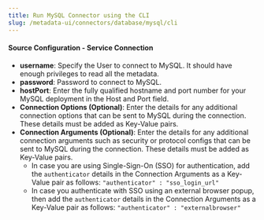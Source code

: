 ```yaml
---
title: Run MySQL Connector using the CLI
slug: /metadata-ui/connectors/database/mysql/cli
---
```


<ConnectorIntro connector="MySQL" goal="CLI" hasProfiler="true" hasDBT="true" />

<Requirements />

<MetadataIngestionServiceDev service="database" connector="MySQL" goal="CLI"/>

<h4>Source Configuration - Service Connection</h4>

- **username**: Specify the User to connect to MySQL. It should have enough privileges to read all the metadata.
- **password**: Password to connect to MySQL.
- **hostPort**: Enter the fully qualified hostname and port number for your MySQL deployment in the Host and Port field.
- **Connection Options (Optional)**: Enter the details for any additional connection options that can be sent to MySQL during the connection. These details must be added as Key-Value pairs.
- **Connection Arguments (Optional)**: Enter the details for any additional connection arguments such as security or protocol configs that can be sent to MySQL during the connection. These details must be added as Key-Value pairs. 
  - In case you are using Single-Sign-On (SSO) for authentication, add the `authenticator` details in the Connection Arguments as a Key-Value pair as follows: `"authenticator" : "sso_login_url"`
  - In case you authenticate with SSO using an external browser popup, then add the `authenticator` details in the Connection Arguments as a Key-Value pair as follows: `"authenticator" : "externalbrowser"`

<MetadataIngestionConfig service="database" connector="MySQL" goal="CLI" hasProfiler="true" hasDBT="true"/>
